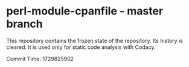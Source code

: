 # perl-module-cpanfile - master branch

This repository contains the frozen state of the repository.
Its history is cleared. It is used only for static code
analysis with Codacy.

Commit Time: 1729825902